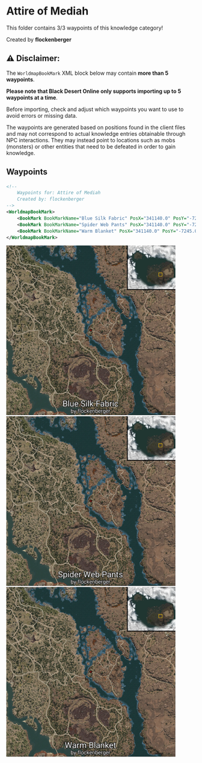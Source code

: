 # Attire of Mediah

This folder contains 3/3 waypoints of this knowledge category!


Created by **flockenberger**

## ⚠️ Disclaimer:
The `WorldmapBookMark` XML block below may contain **more than 5 waypoints**.

**Please note that Black Desert Online only supports importing up to 5 waypoints at a time**.

Before importing, check and adjust which waypoints you want to use to avoid errors or missing data.

The waypoints are generated based on positions found in the client files and may not correspond to actual knowledge entries obtainable through NPC interactions.
They may instead point to locations such as mobs (monsters) or other entities that need to be defeated in order to gain knowledge.

## Waypoints
```xml
<!--
    Waypoints for: Attire of Mediah
    Created by: flockenberger
-->
<WorldmapBookMark>
    <BookMark BookMarkName="Blue Silk Fabric" PosX="341140.0" PosY="-7245.0498046875" PosZ="-64886.30078125" />
    <BookMark BookMarkName="Spider Web Pants" PosX="341140.0" PosY="-7245.0498046875" PosZ="-64886.30078125" />
    <BookMark BookMarkName="Warm Blanket" PosX="341140.0" PosY="-7245.0498046875" PosZ="-64886.30078125" />
</WorldmapBookMark>
```

<img src="./Attire of Mediah_Blue Silk Fabric_Preview.webp" width="450"/> <img src="./Attire of Mediah_Spider Web Pants_Preview.webp" width="450"/> <img src="./Attire of Mediah_Warm Blanket_Preview.webp" width="450"/> 